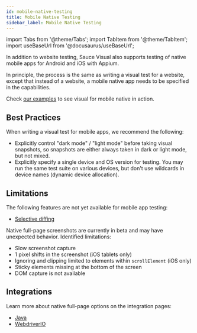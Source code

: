```yaml
---
id: mobile-native-testing
title: Mobile Native Testing
sidebar_label: Mobile Native Testing
---
```


import Tabs from '@theme/Tabs';
import TabItem from '@theme/TabItem';
import useBaseUrl from '@docusaurus/useBaseUrl';

In addition to website testing, Sauce Visual also supports testing of native mobile apps for Android and iOS with Appium.

In principle, the process is the same as writing a visual test for a website, except that instead of a website, a mobile native app needs to be specified in the capabilities.

Check [our examples](https://github.com/saucelabs/visual-examples/) to see visual for mobile native in action.


## Best Practices

When writing a visual test for mobile apps, we recommend the following:
- Explicitly control "dark mode" / "light mode" before taking visual snapshots, so snapshots are either always taken in dark or light mode, but not mixed.
- Explicitly specify a single device and OS version for testing. You may run the same test suite on various devices, but don't use wildcards in device names (dynamic device allocation).


## Limitations

The following features are not yet available for mobile app testing:
- [Selective diffing](./selective-diffing.md)

Native full-page screenshots are currently in beta and may have unexpected behavior.
Identified limitations:
- Slow screenshot capture
- 1 pixel shifts in the screenshot (iOS tablets only)
- Ignoring and clipping limited to elements within `scrollElement` (iOS only)
- Sticky elements missing at the bottom of the screen
- DOM capture is not available


## Integrations

Learn more about native full-page options on the integration pages:
<ul>
  <li><a href="/visual-testing/integrations/java/#full-page-screenshots">Java</a></li>
  <li><a href="/visual-testing/integrations/webdriverio/#full-page-screenshots">WebdriverIO</a></li>
</ul>
